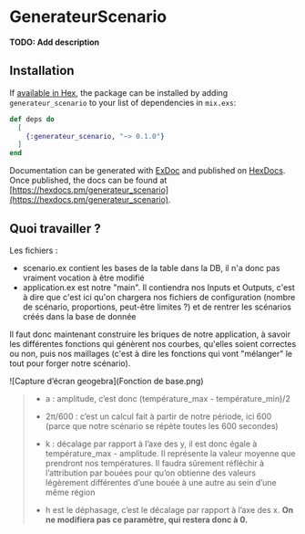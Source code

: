 # GenerateurScenario

**TODO: Add description**

## Installation

If [available in Hex](https://hex.pm/docs/publish), the package can be installed
by adding `generateur_scenario` to your list of dependencies in `mix.exs`:

```elixir
def deps do
  [
    {:generateur_scenario, "~> 0.1.0"}
  ]
end
```

Documentation can be generated with [ExDoc](https://github.com/elixir-lang/ex_doc)
and published on [HexDocs](https://hexdocs.pm). Once published, the docs can
be found at [https://hexdocs.pm/generateur_scenario](https://hexdocs.pm/generateur_scenario).

## Quoi travailler ?

Les fichiers :
* scenario.ex contient les bases de la table dans la DB, il n'a donc pas vraiment vocation à être modifié
* application.ex est notre "main". Il contiendra nos Inputs et Outputs, c'est à dire que c'est ici qu'on chargera nos fichiers de configuration (nombre de scénario, proportions, peut-être limites ?) et de rentrer les scénarios créés dans la base de donnée

Il faut donc maintenant construire les briques de notre application, à savoir les différentes fonctions qui génèrent nos courbes, qu'elles soient correctes ou non, puis nos maillages (c'est à dire les fonctions qui vont "mélanger" le tout pour forger notre scénario).

![Capture d’écran geogebra](Fonction de base.png)

> * a : amplitude, c’est donc (température_max - température_min)/2
>
> * 2π/600 : c’est un calcul fait à partir de notre période, ici 600 (parce que notre scénario se répète toutes les 600 secondes)
> * k : décalage par rapport à l’axe des y, il est donc égale à température_max - amplitude. Il représente la valeur moyenne que prendront nos températures. Il faudra sûrement réfléchir à l’attribution par bouées pour qu’on obtienne des valeurs légèrement différentes d’une bouée à une autre au sein d’une même région
> * h est le déphasage, c’est le décalage par rapport à l’axe des x. **On ne modifiera pas ce paramètre, qui restera donc à 0.**

